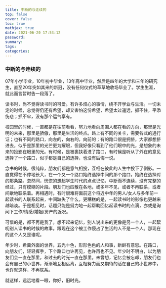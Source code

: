 ```yaml
---
title: 中断的与连续的
top: false
cover: false
toc: true
mathjax: true
date: 2021-06-20 17:53:12
password:
summary:
tags:
categories:
---
```


### 中断的与连续的

07年小学毕业，10年初中毕业，13年高中毕业，然后是四年的大学和三年的研究生，直至20年突如其来的新冠，没有任何仪式的草草地收场毕业了。学生生涯，就此而言暂时告一段落了。

读书时，尚不觉得读书时的可爱。有许多烦心的事情，绕不开学业与生活。一切未定的时候，总觉得仍还有希望，却又害怕这份希望，希望太过遥远，抓不住，平添伤悲；抓不牢，没有那个运气享有。

校园里的时候，一直都是在往前看看，努力地看向周围人都在看的方向，那里是光明的未来，那里是骄傲，那里是生活的终点。路上有不同的关卡，需要各式的通行证；也有不同的路口，向左的，向右的，向前的；有的路口很是拥挤，大家都想挤进去，似乎是那里的光芒更为耀眼，但我好像只看到了他们眼中的光，是想象的未来的投影在眼里的光。有时候，是被裹挟着进了路口，有时候是听从了外在的意见选择了一个路口，似乎都是自己的选择，也没有后悔一说。

念书的时候，很纯粹，朋友们都是意气相投，互相在彼此的人生中投下了倒影。一直觉得在不停地长大，在一个又一个路口始终选择中间的那个路口，始终在选择对的那条路。忽然间，恍惚的想起学生时代的点点记忆，中断而不连续，没有完整的经过，只有模糊的片段。朋友们也四散在各地，或多年不见，或者不再联系，或者间歇地联系着。再相遇时，有时很难将面前这个将近中年的男人/女人与多年前一起读书的人联系起来，中间缺失了什么，更糟糕的是，一起读书时的影像也更越来越暗淡。于是相见时，话题只能是努力地一起帮助回忆起读书时的点滴，亦或是询问下工作/情感/婚姻/房产的近况。

可惜的是，都不再是我了。想不起来记忆，别人说出来的更像是另一个人，一起絮叨别人读书的时候的故事，跟现在这个被工作侵占了生活的人不是一个人。那现在的这个人又是谁呢。

年少时，希冀外面的世界，五光十色，形形色色的人和事，新鲜有意思。在路口，向朋友们，轻轻挥手，下个路口也许再见，也许再也不见。年少时不明白，以为朋友们会一直在那里，和过去的时光一直在那里。未曾想，记忆会被忘却，朋友们也会有自己的小世界，渐渐地互相远离，互相努力而又期待的活在自己的小世界中，也许就这样，不再联系。

就这样，远远地看一眼，你好，旧时光。